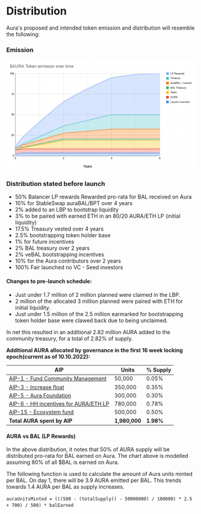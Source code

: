 # Distribution

Aura's proposed and intended token emission and distribution will resemble the following:

### Emission

![](<../../../.gitbook/assets/aura emission.png>)

### Distribution stated before launch

* 50% Balancer LP rewards Rewarded pro-rata for BAL received on Aura
* 10% for StableSwap auraBAL/BPT over 4 years
* 2% added to an LBP to bootstrap liquidity
* 3% to be paired with earned ETH in an 80/20 AURA/ETH LP (initial liquidity)
* 17.5% Treasury vested over 4 years
* 2.5% bootstrapping token holder base
* 1% for future incentives
* 2% BAL treasury over 2 years
* 2% veBAL bootstrapping incentives
* 10% for the Aura contributors over 2 years
* 100% Fair launched no VC - Seed investors

#### Changes to pre-launch schedule:

* Just under 1.7 million of 2 million planned were claimed in the LBP.
* 2 million of the allocated 3 million planned were paired with ETH for initial liquidity.
* Just under 1.5 million of the 2.5 million earmarked for bootstrapping token holder base were clawed back due to being unclaimed.

In net this resulted in an additional 2.82 million AURA added to the community treasury, for a total of 2.82% of supply.

**Additional AURA allocated by governance in the first 16 week locking epoch(current as of 10.10.2022):**

| AIP                                                                                                                                                      | Units         | % Supply  |
| -------------------------------------------------------------------------------------------------------------------------------------------------------- | ------------- | --------- |
| [AIP-1 - Fund Community Management](https://forum.aura.finance/t/aip-1-community-management-and-growth/21)                                               | 50,000        | 0.05%     |
| [AIP-3 - Increase float](https://forum.aura.finance/t/aip-3-increasing-aura-float-and-liquidity-while-building-dao-runway/92/23)                         | 350,000       | 0.35%     |
| [AIP-5 - Aura Foundation](https://forum.aura.finance/t/aip-5-aura-foundation-funding-proposal/104/19)                                                    | 300,000       | 0.30%     |
| [AIP-6 - HH incentives for AURA/ETH LP](https://forum.aura.finance/t/aip-6-deepening-aura-eth-liquidity-with-hidden-hand-incentives-from-treasury/108/8) | 780,000       | 0.78%     |
| [AIP-15 - Ecosystem fund](https://forum.aura.finance/t/aip-15-aura-ecosystem-fund/204/14)                                                                | 500,000       | 0.50%     |
| **Total AURA spent by AIP**                                                                                                                              | **1,980,000** | **1.98%** |



#### AURA vs BAL (LP Rewards)

In the above distribution, it notes that 50% of AURA supply will be distributed pro-rata for BAL earned on Aura. The chart above is modelled assuming 80% of all $BAL is earned on Aura.

The following function is used to calculate the amount of Aura units minted per BAL. On day 1, there will be 3.9 AURA emitted per BAL. This trends towards 1.4 AURA per BAL as supply increases.

`auraUnitsMinted = (((500 - (totalSupply() - 50000000) / 100000) * 2.5 + 700) / 500) * balEarned`

